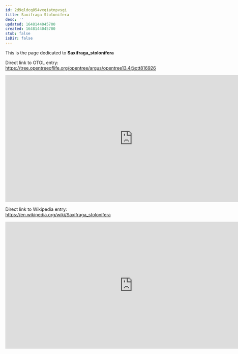 ```yaml
---
id: 2d9qldcq054vxqiatnpvsgi
title: Saxifraga Stolonifera
desc: ''
updated: 1648144045700
created: 1648144045700
stub: false
isDir: false
---
```

This is the page dedicated to **Saxifraga_stolonifera**


Direct link to OTOL entry: https://tree.opentreeoflife.org/opentree/argus/opentree13.4@ott816926



<html>
    <body>
    <iframe src="https://tree.opentreeoflife.org/opentree/argus/opentree13.4@ott816926"
    width="800" height="400" frameborder="0" allowfullscreen> </iframe>
    </body>
</html>
    


Direct link to Wikipedia entry: https://en.wikipedia.org/wiki/Saxifraga_stolonifera



<html>
    <body>
    <iframe src="https://en.wikipedia.org/wiki/Saxifraga_stolonifera"
    width="800" height="400" frameborder="0" allowfullscreen> </iframe>
    </body>
</html>
    
